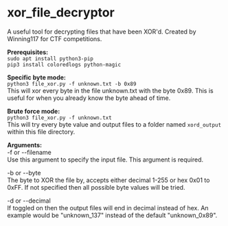 
# xor_file_decryptor
A useful tool for decrypting files that have been XOR'd.
Created by Winning117 for CTF competitions.

**Prerequisites:**<br>
`sudo apt install python3-pip`<br>
`pip3 install coloredlogs python-magic`<br>

**Specific byte mode:**<br>
`python3 file_xor.py -f unknown.txt -b 0x89`<br>
This will xor every byte in the file unknown.txt with the byte 0x89. This is useful for when you already know the byte ahead of time.<br>

**Brute force mode:**<br>
`python3 file_xor.py -f unknown.txt`<br>
This will try every byte value and output files to a folder named `xord_output` within this file directory.<br>

**Arguments:**<br>
-f or --filename<br>
Use this argument to specify the input file. This argument is required.<br>

-b or --byte<br>
The byte to XOR the file by, accepts either decimal 1-255 or hex 0x01 to 0xFF. If not specified then all possible byte values will be tried.<br>

-d or --decimal<br>
If toggled on then the output files will end in decimal instead of hex. An example would be "unknown_137" instead of the default "unknown_0x89".<br>
